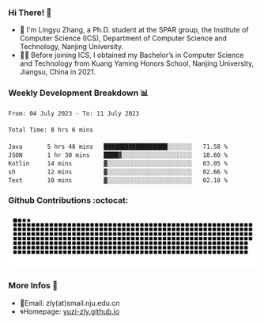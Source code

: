 ### Hi There! 👋 
- 🐳 I'm Lingyu Zhang, a Ph.D. student at the SPAR group, the Institute of Computer Science (ICS), Department of Computer Science and Technology, Nanjing University.
- 🧑‍🎓 Before joining ICS, I obtained my Bachelor’s in Computer Science and Technology from Kuang Yaming Honors School, Nanjing University, Jiangsu, China in 2021.

### Weekly Development Breakdown :bar_chart:

<!--START_SECTION:waka-->

```txt
From: 04 July 2023 - To: 11 July 2023

Total Time: 8 hrs 6 mins

Java       5 hrs 48 mins   ██████████████████░░░░░░░   71.58 %
JSON       1 hr 30 mins    ████▓░░░░░░░░░░░░░░░░░░░░   18.60 %
Kotlin     14 mins         ▓░░░░░░░░░░░░░░░░░░░░░░░░   03.05 %
sh         12 mins         ▓░░░░░░░░░░░░░░░░░░░░░░░░   02.66 %
Text       10 mins         ▓░░░░░░░░░░░░░░░░░░░░░░░░   02.18 %
```

<!--END_SECTION:waka-->

### Github Contributions :octocat:

![](https://raw.githubusercontent.com/yuzi-zly/yuzi-zly/output/github-contribution-grid-snake.svg)              


### More Infos 📖

- 📧Email: zly(at)smail.nju.edu.cn
- 🌀Homepage: [yuzi-zly.github.io](https://yuzi-zly.github.io/)
